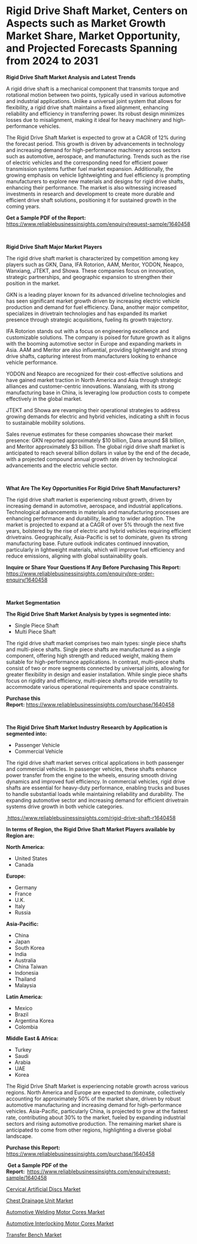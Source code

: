 <p><h1>Rigid Drive Shaft Market, Centers on Aspects such as Market Growth Market Share, Market Opportunity, and Projected Forecasts Spanning from 2024 to 2031</h1></p><p><strong>Rigid Drive Shaft Market Analysis and Latest Trends</strong></p>
<p><p>A rigid drive shaft is a mechanical component that transmits torque and rotational motion between two points, typically used in various automotive and industrial applications. Unlike a universal joint system that allows for flexibility, a rigid drive shaft maintains a fixed alignment, enhancing reliability and efficiency in transferring power. Its robust design minimizes losses due to misalignment, making it ideal for heavy machinery and high-performance vehicles.</p><p>The Rigid Drive Shaft Market is expected to grow at a CAGR of 12% during the forecast period. This growth is driven by advancements in technology and increasing demand for high-performance machinery across sectors such as automotive, aerospace, and manufacturing. Trends such as the rise of electric vehicles and the corresponding need for efficient power transmission systems further fuel market expansion. Additionally, the growing emphasis on vehicle lightweighting and fuel efficiency is prompting manufacturers to explore new materials and designs for rigid drive shafts, enhancing their performance. The market is also witnessing increased investments in research and development to create more durable and efficient drive shaft solutions, positioning it for sustained growth in the coming years.</p></p>
<p><strong>Get a Sample PDF of the Report:&nbsp;</strong> <a href="https://www.reliablebusinessinsights.com/enquiry/request-sample/1640458?utm_campaign=1119&utm_medium=2&utm_source=Github&utm_content=ia&utm_term=03112024&utm_id=rigid-drive-shaft">https://www.reliablebusinessinsights.com/enquiry/request-sample/1640458</a></p>
<p>&nbsp;</p>
<p><strong>Rigid Drive Shaft Major Market Players</strong></p>
<p><p>The rigid drive shaft market is characterized by competition among key players such as GKN, Dana, IFA Rotorion, AAM, Meritor, YODON, Neapco, Wanxiang, JTEKT, and Showa. These companies focus on innovation, strategic partnerships, and geographic expansion to strengthen their position in the market. </p><p>GKN is a leading player known for its advanced driveline technologies and has seen significant market growth driven by increasing electric vehicle production and demand for fuel efficiency. Dana, another major competitor, specializes in drivetrain technologies and has expanded its market presence through strategic acquisitions, fueling its growth trajectory.</p><p>IFA Rotorion stands out with a focus on engineering excellence and customizable solutions. The company is poised for future growth as it aligns with the booming automotive sector in Europe and expanding markets in Asia. AAM and Meritor are also influential, providing lightweight and strong drive shafts, capturing interest from manufacturers looking to enhance vehicle performance. </p><p>YODON and Neapco are recognized for their cost-effective solutions and have gained market traction in North America and Asia through strategic alliances and customer-centric innovations. Wanxiang, with its strong manufacturing base in China, is leveraging low production costs to compete effectively in the global market.</p><p>JTEKT and Showa are revamping their operational strategies to address growing demands for electric and hybrid vehicles, indicating a shift in focus to sustainable mobility solutions. </p><p>Sales revenue estimates for these companies showcase their market presence: GKN reported approximately $10 billion, Dana around $8 billion, and Meritor approximately $3 billion. The global rigid drive shaft market is anticipated to reach several billion dollars in value by the end of the decade, with a projected compound annual growth rate driven by technological advancements and the electric vehicle sector.</p></p>
<p>&nbsp;</p>
<p><strong>What Are The Key Opportunities For Rigid Drive Shaft Manufacturers?</strong></p>
<p><p>The rigid drive shaft market is experiencing robust growth, driven by increasing demand in automotive, aerospace, and industrial applications. Technological advancements in materials and manufacturing processes are enhancing performance and durability, leading to wider adoption. The market is projected to expand at a CAGR of over 5% through the next five years, bolstered by the rise of electric and hybrid vehicles requiring efficient drivetrains. Geographically, Asia-Pacific is set to dominate, given its strong manufacturing base. Future outlook indicates continued innovation, particularly in lightweight materials, which will improve fuel efficiency and reduce emissions, aligning with global sustainability goals.</p></p>
<p><strong>Inquire or Share Your Questions If Any Before Purchasing This Report:</strong> <a href="https://www.reliablebusinessinsights.com/enquiry/pre-order-enquiry/1640458?utm_campaign=1119&utm_medium=2&utm_source=Github&utm_content=ia&utm_term=03112024&utm_id=rigid-drive-shaft">https://www.reliablebusinessinsights.com/enquiry/pre-order-enquiry/1640458</a></p>
<p>&nbsp;</p>
<p><strong>Market Segmentation</strong></p>
<p><strong>The Rigid Drive Shaft Market Analysis by types is segmented into:</strong></p>
<p><ul><li>Single Piece Shaft</li><li>Multi Piece Shaft</li></ul></p>
<p><p>The rigid drive shaft market comprises two main types: single piece shafts and multi-piece shafts. Single piece shafts are manufactured as a single component, offering high strength and reduced weight, making them suitable for high-performance applications. In contrast, multi-piece shafts consist of two or more segments connected by universal joints, allowing for greater flexibility in design and easier installation. While single piece shafts focus on rigidity and efficiency, multi-piece shafts provide versatility to accommodate various operational requirements and space constraints.</p></p>
<p><strong>Purchase this Report:&nbsp;</strong><a href="https://www.reliablebusinessinsights.com/purchase/1640458?utm_campaign=1119&utm_medium=2&utm_source=Github&utm_content=ia&utm_term=03112024&utm_id=rigid-drive-shaft">https://www.reliablebusinessinsights.com/purchase/1640458</a></p>
<p>&nbsp;</p>
<p><strong>The Rigid Drive Shaft Market Industry Research by Application is segmented into:</strong></p>
<p><ul><li>Passenger Vehicle</li><li>Commercial Vehicle</li></ul></p>
<p><p>The rigid drive shaft market serves critical applications in both passenger and commercial vehicles. In passenger vehicles, these shafts enhance power transfer from the engine to the wheels, ensuring smooth driving dynamics and improved fuel efficiency. In commercial vehicles, rigid drive shafts are essential for heavy-duty performance, enabling trucks and buses to handle substantial loads while maintaining reliability and durability. The expanding automotive sector and increasing demand for efficient drivetrain systems drive growth in both vehicle categories.</p></p>
<p><a href="https://www.reliablebusinessinsights.com/rigid-drive-shaft-r1640458?utm_campaign=1119&utm_medium=2&utm_source=Github&utm_content=ia&utm_term=03112024&utm_id=rigid-drive-shaft">&nbsp;https://www.reliablebusinessinsights.com/rigid-drive-shaft-r1640458</a></p>
<p><strong>In terms of Region, the Rigid Drive Shaft Market Players available by Region are:</strong></p>
<p>
    <p> <strong> North America: </strong>
        <ul>
            <li>United States</li>
            <li>Canada</li>
        </ul>
        </p> 
    <p> <strong> Europe: </strong>
        <ul>
            <li>Germany</li>
            <li>France</li>
            <li>U.K.</li>
            <li>Italy</li>
            <li>Russia</li>
        </ul>
        </p> 
    <p> <strong> Asia-Pacific: </strong>
        <ul>
            <li>China</li>
            <li>Japan</li>
            <li>South Korea</li>
            <li>India</li>
            <li>Australia</li>
            <li>China Taiwan</li>
            <li>Indonesia</li>
            <li>Thailand</li>
            <li>Malaysia</li>
        </ul>
        </p> 
    <p> <strong> Latin America: </strong>
        <ul>
            <li>Mexico</li>
            <li>Brazil</li>
            <li>Argentina Korea</li>
            <li>Colombia</li>
        </ul>
        </p> 
    <p> <strong> Middle East & Africa: </strong>
        <ul>
            <li>Turkey</li>
            <li>Saudi</li>
            <li>Arabia</li>
            <li>UAE</li>
            <li>Korea</li>
        </ul>
    </p>
    </p>
<p><p>The Rigid Drive Shaft Market is experiencing notable growth across various regions. North America and Europe are expected to dominate, collectively accounting for approximately 50% of the market share, driven by robust automotive manufacturing and increasing demand for high-performance vehicles. Asia-Pacific, particularly China, is projected to grow at the fastest rate, contributing about 30% to the market, fueled by expanding industrial sectors and rising automotive production. The remaining market share is anticipated to come from other regions, highlighting a diverse global landscape.</p></p>
<p><strong>Purchase this Report: </strong><a href="https://www.reliablebusinessinsights.com/purchase/1640458?utm_campaign=1119&utm_medium=2&utm_source=Github&utm_content=ia&utm_term=03112024&utm_id=rigid-drive-shaft">https://www.reliablebusinessinsights.com/purchase/1640458</a></p>
<p>&nbsp;<strong>Get a Sample PDF of the Report:&nbsp;&nbsp;</strong><a href="https://www.reliablebusinessinsights.com/enquiry/request-sample/1640458?utm_campaign=1119&utm_medium=2&utm_source=Github&utm_content=ia&utm_term=03112024&utm_id=rigid-drive-shaft">https://www.reliablebusinessinsights.com/enquiry/request-sample/1640458</a></p>
<p><strong></strong></p>
<p><p><a href="https://issuu.com/reportprime-2/docs/cervical-artificial-discs-market-si_7b9ee0b94e33f6?utm_campaign=1119&utm_medium=2&utm_source=Github&utm_content=ia&utm_term=03112024&utm_id=rigid-drive-shaft">Cervical Artificial Discs Market</a></p><p><a href="https://issuu.com/reportprime-2/docs/chest-drainage-unit-market-size-203_23ef567260483b?utm_campaign=1119&utm_medium=2&utm_source=Github&utm_content=ia&utm_term=03112024&utm_id=rigid-drive-shaft">Chest Drainage Unit Market</a></p><p><a href="https://github.com/shivermasallash/Market-Research-Report-List-1/blob/main/automotive-welding-motor-cores-market.md?utm_campaign=1119&utm_medium=2&utm_source=Github&utm_content=ia&utm_term=03112024&utm_id=rigid-drive-shaft">Automotive Welding Motor Cores Market</a></p><p><a href="https://github.com/taketakyriffecd/Market-Research-Report-List-1/blob/main/automotive-interlocking-motor-cores-market.md?utm_campaign=1119&utm_medium=2&utm_source=Github&utm_content=ia&utm_term=03112024&utm_id=rigid-drive-shaft">Automotive Interlocking Motor Cores Market</a></p><p><a href="https://issuu.com/reportprime-2/docs/transfer-bench-market-size-2030.ppt_cf8d07df9e180d?utm_campaign=1119&utm_medium=2&utm_source=Github&utm_content=ia&utm_term=03112024&utm_id=rigid-drive-shaft">Transfer Bench Market</a></p></p>
